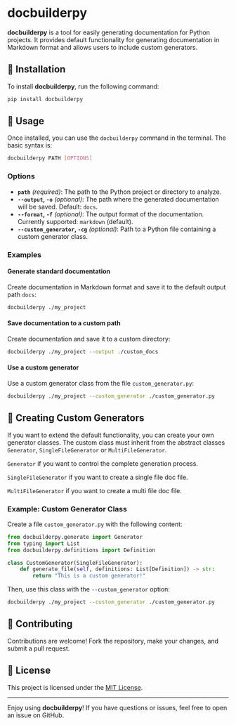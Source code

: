 
# docbuilderpy

**docbuilderpy** is a tool for easily generating documentation for Python projects. It provides default functionality for generating documentation in Markdown format and allows users to include custom generators.

## 🚀 Installation

To install **docbuilderpy**, run the following command:

```bash
pip install docbuilderpy
```

## 📖 Usage

Once installed, you can use the `docbuilderpy` command in the terminal. The basic syntax is:

```bash
docbuilderpy PATH [OPTIONS]
```

### Options

- **`path`** *(required)*: The path to the Python project or directory to analyze.
- **`--output`, `-o`** *(optional)*: The path where the generated documentation will be saved. Default: `docs`.
- **`--format`, `-f`** *(optional)*: The output format of the documentation. Currently supported: `markdown` (default).
- **`--custom_generator`, `-cg`** *(optional)*: Path to a Python file containing a custom generator class.

### Examples

#### Generate standard documentation

Create documentation in Markdown format and save it to the default output path `docs`:

```bash
docbuilderpy ./my_project
```

#### Save documentation to a custom path

Create documentation and save it to a custom directory:

```bash
docbuilderpy ./my_project --output ./custom_docs
```

#### Use a custom generator

Use a custom generator class from the file `custom_generator.py`:

```bash
docbuilderpy ./my_project --custom_generator ./custom_generator.py
```

## 🔧 Creating Custom Generators

If you want to extend the default functionality, you can create your own generator classes. The custom class must inherit from the abstract classes `Generator`, `SingleFileGenerator` or `MultiFileGenerator`.

`Generator` if you want to control the complete generation process.

`SingleFileGenerator` if you want to create a single file doc file.

`MultiFileGenerator` if you want to create a multi file doc file.

### Example: Custom Generator Class

Create a file `custom_generator.py` with the following content:

```python
from docbuilderpy.generate import Generator
from typing import List
from docbuilderpy.definitions import Definition

class CustomGenerator(SingleFileGenerator):
    def generate_file(self, definitions: List[Definition]) -> str:
        return "This is a custom generator!"
```

Then, use this class with the `--custom_generator` option:

```bash
docbuilderpy ./my_project --custom_generator ./custom_generator.py
```

## 🤝 Contributing

Contributions are welcome! Fork the repository, make your changes, and submit a pull request.

## 📜 License

This project is licensed under the [MIT License](LICENSE).

---

Enjoy using **docbuilderpy**! If you have questions or issues, feel free to open an issue on GitHub.

